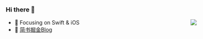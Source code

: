 ### Hi there 👋

<img align="right" src="https://github-readme-stats.vercel.app/api?username=GKWenBo&count_private=true&show_icons=true&theme=gruvbox"/>

- 🌱 Focusing on Swift & iOS
- 📙 [简书]()[掘金]()[Blog]()
